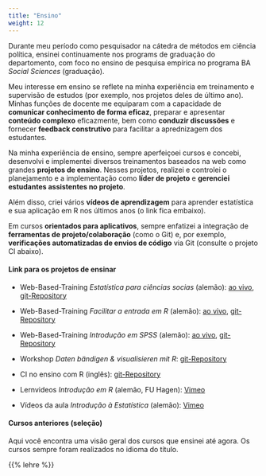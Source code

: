 ```yaml
---
title: "Ensino"
weight: 12
---
```


Durante meu período como pesquisador na cátedra de métodos em ciência política, ensinei continuamente nos programs de graduação do departomento, com foco no ensino de pesquisa empírica no programa BA *Social Sciences* (graduação).

Meu interesse em ensino se reflete na minha experiência em treinamento e supervisão de estudos (por exemplo, nos projetos deles de último ano). Minhas funções de docente me equiparam com a capacidade de **comunicar conhecimento de forma eficaz**, preparar e apresentar **conteúdo complexo** eficazmente, bem como **conduzir discussões** e fornecer **feedback construtivo** para facilitar a aprednizagem dos estudantes.

Na minha experiência de ensino, sempre aperfeiçoei cursos e concebi, desenvolvi e implementei diversos treinamentos baseados na web como grandes **projetos de ensino**. Nesses projetos, realizei e controlei o planejamento e a implementação como **líder de projeto** e **gerenciei estudantes assistentes no projeto**. 

Além disso, criei vários **vídeos de aprendizagem** para aprender estatística e sua aplicação em R nos últimos anos (o link fica embaixo).

Em cursos **orientados para aplicativos**, sempre enfatizei a integração de **ferramentas de projeto/colaboração** (como o Git) e, por exemplo, **verificações automatizadas de envios de código** via Git (consulte o projeto CI abaixo). 

#### Link para os projetos de ensinar

- Web-Based-Training *Estatística para ciências socias* (alemão): [ao vivo](https://uni-giessen.de/methoden-ifp-stats101), [git-Repository](https://gitlab.ub.uni-giessen.de/methoden-politik/einstieg-in-statistik)

- Web-Based-Training *Facilitar a entrada em R* (alemão): [ao vivo](https://uni-giessen.de/methoden-ifp-r), [git-Repository](https://gitlab.ub.uni-giessen.de/methoden-politik/einstieg-in-r)

- Web-Based-Training *Introdução em SPSS* (alemão): [ao vivo](https://uni-giessen.de/methoden-ifp-spss), [git-Repository](https://gitlab.ub.uni-giessen.de/methoden-politik/einstieg-in-spss)

- Workshop *Daten bändigen & visualisieren mit R*: [git-Repository](https://gitlab.com/bpkleer/tidyverse-course)

- CI no ensino com R (inglês): [git-Repository](https://gitlab.com/bpkleer/ci-cd-teaching)

- Lernvideos *Introdução em R* (alemão, FU Hagen): [Vimeo](https://vimeo.com/channels/1815333)
 
- Vídeos da aula *Introdução à Estatística* (alemão): [Vimeo](https://vimeo.com/channels/1815335)


#### Cursos anteriores (seleção) 
Aqui você encontra uma visão geral dos cursos que ensinei até agora. Os cursos sempre foram realizados no idioma do título.

{{% lehre %}}